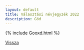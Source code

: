 ```yaml
---
layout: default
title: Választási névjegyzék 2022
description: Göd
---
```


{% include Gooxd.html %}

[Vissza](./)